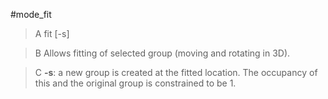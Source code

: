 #mode_fit

>A fit [-s]

>B Allows fitting of selected group (moving and rotating in 3D).

>C **-s**: a new group is created at the fitted location. The occupancy of this and the original group is constrained to be 1.
